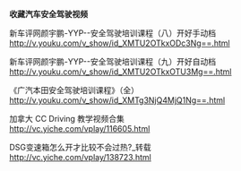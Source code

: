   **收藏汽车安全驾驶视频**

  新车评网颜宇鹏-YYP--安全驾驶培训课程（八）开好手动档  
  http://v.youku.com/v_show/id_XMTU2OTkxODc3Ng==.html

  新车评网颜宇鹏-YYP--安全驾驶培训课程（九）开好自动档  
  http://v.youku.com/v_show/id_XMTU2OTkxOTU3Mg==.html

  《广汽本田安全驾驶培训课程》（全）  
  http://v.youku.com/v_show/id_XMTg3NjQ4MjQ1Ng==.html
  
  加拿大 CC Driving 教学视频合集  
  http://vc.yiche.com/vplay/116605.html

  DSG变速箱怎么开才比较不会过热?_转载  
  http://vc.yiche.com/vplay/138723.html
